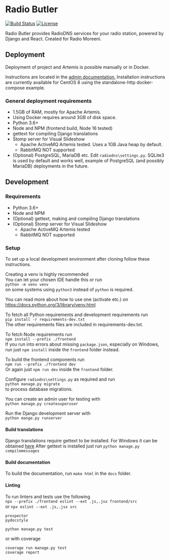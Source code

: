 # Radio Butler
[![Build Status](https://drone.ltn.fi/api/badges/Lartza/radiobutler/status.svg?ref=refs/heads/main)](https://drone.ltn.fi/Lartza/radiobutler)
[![License](https://img.shields.io/badge/License-Apache%202.0-blue.svg)](https://opensource.org/licenses/Apache-2.0)

Radio Butler provides RadioDNS services for your radio station, powered by Django and React.
Created for Radio Moreeni.

## Deployment
Deployment of project and Artemis is possible manually or in Docker.

Instructions are located in the [admin documentation.](https://radiodns.ltn.fi/docs/admin/index.html)
Installation instructions are currently available for CentOS 8 using the standalone-http docker-compose example.

### General deployment requirements
- 1.5GB of RAM, mostly for Apache Artemis.
- Using Docker requires around 3GB of disk space.
- Python 3.6+
- Node and NPM (frontend build, Node 16 tested)
- gettext for compiling Django translations
- Stomp server for Visual Slideshow
    - Apache ActiveMQ Artemis tested. Uses a 1GB Java heap by default.
    - RabbitMQ NOT supported
- (Optional) PostgreSQL, MariaDB etc. Edit `radiodns\settings.py`. SQLite3 is used by default and works well, example of PostgreSQL (and possibly MariaDB) deployments in the future.

## Development
### Requirements
- Python 3.6+
- Node and NPM
- (Optional) gettext, making and compiling Django translations
- (Optional) Stomp server for Visual Slideshow
    - Apache ActiveMQ Artemis tested
    - RabbitMQ NOT supported
    

### Setup
To set up a local development environment after cloning follow these instructions.

Creating a venv is highly recommended\
You can let your chosen IDE handle this or run\
`python -m venv venv`\
on some systems using `python3` instead of `python` is required.

You can read more about how to use one (activate etc.) on https://docs.python.org/3/library/venv.html

To fetch all Python requirements and development requirements run\
`pip install -r requirements-dev.txt`\
The other requirements files are included in requirements-dev.txt.

To fetch Node requirements run\
`npm install --prefix ./frontend`\
If you run into errors about missing `package.json`, especially on Windows, run just `npm install` inside the `frontend` folder instead.

To build the frontend components run\
`npm run --prefix ./frontend dev`\
Or again just `npm run dev` inside the `frontend` folder.

Configure `radiodns\settings.py` as required and run\
`python manage.py migrate`\
to process database migrations.

You can create an admin user for testing with\
`python manage.py createsuperuser`

Run the Django development server with\
`python mange.py runserver`

#### Build translations
Django translations require gettext to be installed. For Windows it can be obtained [here](https://mlocati.github.io/articles/gettext-iconv-windows.html)
After gettext is installed just run `python manage.py compilemessages`

#### Build documentation
To build the documentation, run `make html` in the `docs` folder.

#### Linting

To run linters and tests use the following\
`npx --prefix ./frontend eslint --ext .js,.jsx frontend/src`\
or `npx eslint --ext .js,.jsx src`
```
prospector
pydocstyle

python manage.py test
```
or with coverage
```
coverage run manage.py test
coverage report
```
